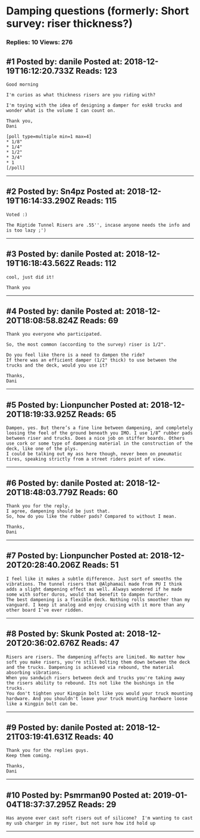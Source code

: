 # Damping questions (formerly: Short survey: riser thickness?)

### Replies: 10 Views: 276

## \#1 Posted by: danile Posted at: 2018-12-19T16:12:20.733Z Reads: 123

```
Good morning

I'm curios as what thickness risers are you riding with?

I'm toying with the idea of designing a damper for esk8 trucks and wonder what is the volume I can count on.

Thank you,
Dani

[poll type=multiple min=1 max=4]
* 1/8"
* 1/4"
* 1/2"
* 3/4"
* 1
[/poll]
```

---
## \#2 Posted by: Sn4pz Posted at: 2018-12-19T16:14:33.290Z Reads: 115

```
Voted :) 

The Riptide Tunnel Risers are .55'', incase anyone needs the info and is too lazy ;')
```

---
## \#3 Posted by: danile Posted at: 2018-12-19T16:18:43.562Z Reads: 112

```
cool, just did it!

Thank you
```

---
## \#4 Posted by: danile Posted at: 2018-12-20T18:08:58.824Z Reads: 69

```
Thank you everyone who participated.

So, the most common (according to the survey) riser is 1/2".

Do you feel like there is a need to dampen the ride?
If there was an efficient damper (1/2" thick) to use between the trucks and the deck, would you use it?

Thanks,
Dani
```

---
## \#5 Posted by: Lionpuncher Posted at: 2018-12-20T18:19:33.925Z Reads: 65

```
Dampen, yes. But there’s a fine line between dampening, and completely loosing the feel of the ground beneath you IMO. I use 1/8” rubber pads between riser and trucks. Does a nice job on stiffer boards. Others use cork or some type of dampening material in the construction of the deck, like one of the plys. 
I could be talking out my ass here though, never been on pneumatic tires, speaking strictly from a street riders point of view.
```

---
## \#6 Posted by: danile Posted at: 2018-12-20T18:48:03.779Z Reads: 60

```
Thank you for the reply.
I agree, dampening should be just that.
So, how do you like the rubber pads? Compared to without I mean.

Thanks,
Dani
```

---
## \#7 Posted by: Lionpuncher Posted at: 2018-12-20T20:28:40.206Z Reads: 51

```
I feel like it makes a subtle difference. Just sort of smooths the vibrations. The tunnel risers that @Alphamail made from PU I think adds a slight dampening effect as well. Always wondered if he made some with softer duros, would that benefit to dampen further. 
The best dampening is a flexible deck. Nothing rolls smoother than my vanguard. I keep it analog and enjoy cruising with it more than any other board I’ve ever ridden.
```

---
## \#8 Posted by: Skunk Posted at: 2018-12-20T20:36:02.676Z Reads: 47

```
Risers are risers. The dampening affects are limited. No matter how soft you make risers, you're still bolting them down between the deck and the trucks. Dampening is achieved via rebound, the material absorbing vibrations. 
When you sandwich risers between deck and trucks you're taking away the risers ability to rebound. Its not like the bushings in the trucks. 
You don't tighten your Kingpin bolt like you would your truck mounting hardware. And you shouldn't leave your truck mounting hardware loose like a Kingpin bolt can be.
```

---
## \#9 Posted by: danile Posted at: 2018-12-21T03:19:41.631Z Reads: 40

```
Thank you for the replies guys. 
Keep them coming.

Thanks,
Dani
```

---
## \#10 Posted by: Psmrman90 Posted at: 2019-01-04T18:37:37.295Z Reads: 29

```
Has anyone ever cast soft risers out of silicone?  I'm wanting to cast my usb charger in my riser, but not sure how itd hold up
```

---
